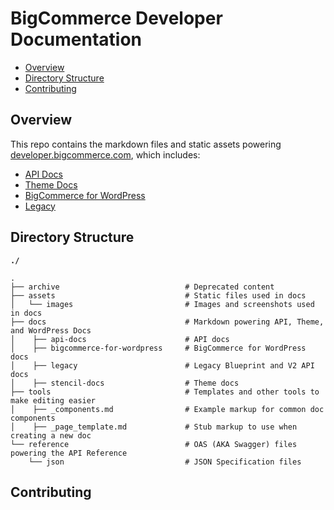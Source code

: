 # BigCommerce Developer Documentation

- [Overview](#overview)
- [Directory Structure](#directory-structure)
- [Contributing](#contributing)

## Overview
This repo contains the markdown files and static assets powering [developer.bigcommerce.com](https://developer.bigcommerce.com/stencil-docs), which includes: 
* [API Docs](https://developer.bigcommerce.com/api-docs)
* [Theme Docs](https://developer.bigcommerce.com/stencil-docs)
* [BigCommerce for WordPress](https://developer.bigcommerce.com/bigcommerce-for-wordpress)
* [Legacy](https://developer.bigcommerce.com/legacy)

## Directory Structure

**`./`**
```shell
.
├── archive                            # Deprecated content
├── assets                             # Static files used in docs
│   └── images                         # Images and screenshots used in docs
├── docs                               # Markdown powering API, Theme, and WordPress Docs
│    ├── api-docs                      # API docs
│    ├── bigcommerce-for-wordpress     # BigCommerce for WordPress docs
│    ├── legacy                        # Legacy Blueprint and V2 API docs
│    ├── stencil-docs                  # Theme docs
├── tools                              # Templates and other tools to make editing easier
│    ├── _components.md                # Example markup for common doc components
│    ├── _page_template.md             # Stub markup to use when creating a new doc
└── reference                          # OAS (AKA Swagger) files powering the API Reference
    └── json                           # JSON Specification files
```

## Contributing
